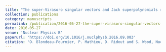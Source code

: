 ```yaml
---
title: "The super-Virasoro singular vectors and Jack superpolynomials relationship revisited"
collection: publications
category: manuscripts
permalink: /publication/2016-05-27-the-super-virasoro-singular-vectors-and-jack-superpolynomials-relationship-revisited
date: 2016-05-27
venue: 'Nuclear Physics B'
paperurl: 'https://doi.org/10.1016/j.nuclphysb.2016.09.003'
citation: 'O. Blondeau-Fournier, P. Mathieu, D. Ridout and S. Wood, Nucl. Phys. B913, 34-63 (2016)'
---
```

